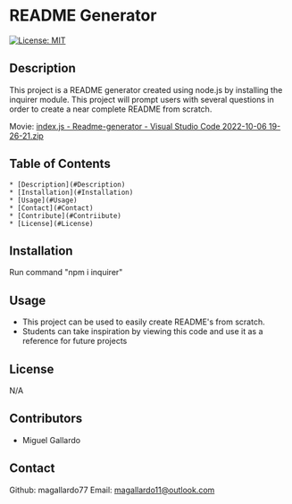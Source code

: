 
  # README Generator
  [![License: MIT](https://img.shields.io/badge/License-MIT-yellow.svg)](https://opensource.org/licenses/MIT)

  ## Description
  This project is a README generator created using node.js by installing the inquirer module. This project will prompt users with several questions in order to create a near complete README from scratch.
  
  Movie: [index.js - Readme-generator - Visual Studio Code 2022-10-06 19-26-21.zip](https://github.com/magallardo77/Readme-generator/files/9730307/index.js.-.Readme-generator.-.Visual.Studio.Code.2022-10-06.19-26-21.zip)


  ## Table of Contents
    * [Description](#Description)
    * [Installation](#Installation)
    * [Usage](#Usage)
    * [Contact](#Contact)
    * [Contribute](#Contriibute)
    * [License](#License)

  ## Installation 
  Run command "npm i inquirer"

  ## Usage
  - This project can be used to easily create README's from scratch.
  - Students can take inspiration by viewing this code and use it as a reference for future projects


  ## License
 N/A

  ## Contributors
  - Miguel Gallardo
  

  ## Contact 
  Github: magallardo77
  Email: magallardo11@outlook.com


